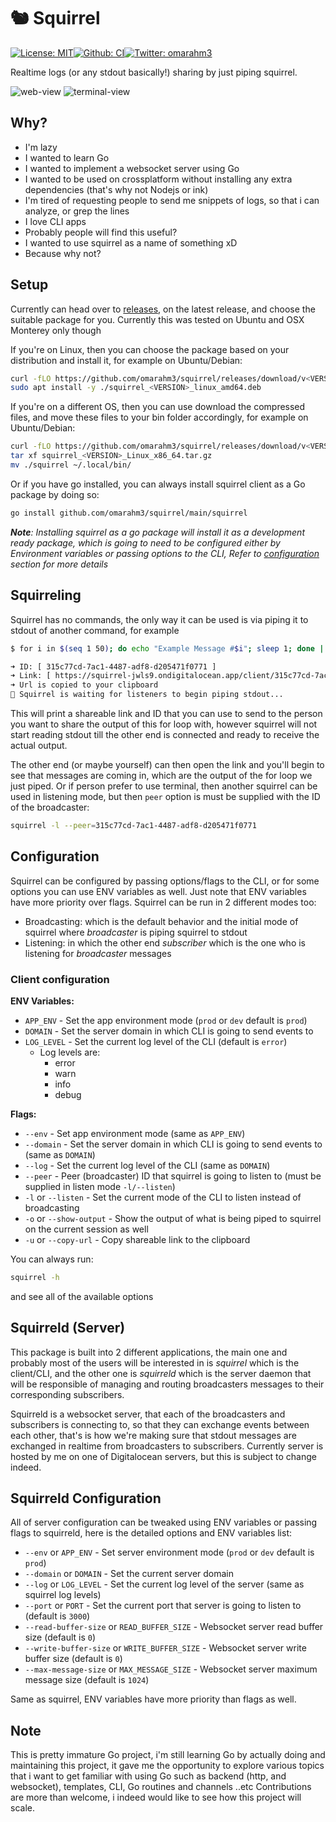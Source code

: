 # 🐿️ Squirrel
[![License: MIT](https://img.shields.io/badge/License-MIT-yellow.svg)](./LICENSE)[![Github: CI](https://img.shields.io/github/workflow/status/omarahm3/squirrel/CI/master)](https://github.com/omarahm3/squirrel/actions)[![Twitter: omarahm3](https://img.shields.io/twitter/follow/omarahm3.svg?style=social)](https://twitter.com/omarahm3)

Realtime logs (or any stdout basically!) sharing by just piping squirrel.

![web-view](https://user-images.githubusercontent.com/8606113/156921849-2ae60d76-be21-4271-adf3-fe20fd9a75f5.gif)
![terminal-view](https://user-images.githubusercontent.com/8606113/156922080-5e881e4c-6999-4f18-a04b-5454bba7965f.gif)

## Why?
- I'm lazy
- I wanted to learn Go
- I wanted to implement a websocket server using Go
- I wanted to be used on crossplatform without installing any extra dependencies (that's why not Nodejs or ink)
- I'm tired of requesting people to send me snippets of logs, so that i can analyze, or grep the lines
- I love CLI apps
- Probably people will find this useful?
- I wanted to use squirrel as a name of something xD
- Because why not?

## Setup
Currently can head over to [releases](https://github.com/omarahm3/squirrel/releases), on the latest release, and choose the suitable package for you. Currently this was tested on Ubuntu and OSX Monterey only though

If you're on Linux, then you can choose the package based on your distribution and install it, for example on Ubuntu/Debian:

```bash
curl -fLO https://github.com/omarahm3/squirrel/releases/download/v<VERSION>/squirrel_<VERSION>_linux_amd64.deb
sudo apt install -y ./squirrel_<VERSION>_linux_amd64.deb
```

If you're on a different OS, then you can use download the compressed files, and move these files to your bin folder accordingly, for example on Ubuntu/Debian:

```bash
curl -fLO https://github.com/omarahm3/squirrel/releases/download/v<VERSION>/squirrel_<VERSION>_Linux_x86_64.tar.gz
tar xf squirrel_<VERSION>_Linux_x86_64.tar.gz
mv ./squirrel ~/.local/bin/
```

Or if you have go installed, you can always install squirrel client as a Go package by doing so:

```bash
go install github.com/omarahm3/squirrel/main/squirrel
```

***Note**: Installing squirrel as a go package will install it as a development ready package, which is going to need to be configured either by Environment variables or passing options to the CLI, Refer to [configuration](#Configuration) section for more details*

## Squirreling
Squirrel has no commands, the only way it can be used is via piping it to stdout of another command, for example 

```bash
$ for i in $(seq 1 50); do echo "Example Message #$i"; sleep 1; done | squirrel -o -u

➜ ID: [ 315c77cd-7ac1-4487-adf8-d205471f0771 ]
➜ Link: [ https://squirrel-jwls9.ondigitalocean.app/client/315c77cd-7ac1-4487-adf8-d205471f0771 ]
➜ Url is copied to your clipboard
📢 Squirrel is waiting for listeners to begin piping stdout...

```

This will print a shareable link and ID that you can use to send to the person you want to share the output of this for loop with, however squirrel will not start reading stdout till the other end is connected and ready to receive the actual output.

The other end (or maybe yourself) can then open the link and you'll begin to see that messages are coming in, which are the output of the for loop we just piped. Or if person prefer to use terminal, then another squirrel can be used in listening mode, but then `peer` option is must be supplied with the ID of the broadcaster:

```bash
squirrel -l --peer=315c77cd-7ac1-4487-adf8-d205471f0771
```

## Configuration
Squirrel can be configured by passing options/flags to the CLI, or for some options you can use ENV variables as well. Just note that ENV variables have more priority over flags.
Squirrel can be run in 2 different modes too:
- Broadcasting: which is the default behavior and the initial mode of squirrel where _broadcaster_ is piping squirrel to stdout
- Listening: in which the other end _subscriber_ which is the one who is listening for _broadcaster_ messages 

### Client configuration
**ENV Variables:**
- `APP_ENV` - Set the app environment mode (`prod` or `dev` default is `prod`)
- `DOMAIN` - Set the server domain in which CLI is going to send events to
- `LOG_LEVEL` - Set the current log level of the CLI (default is `error`)
	- Log levels are:
		- error
		- warn
		- info
		- debug

**Flags:**
- `--env` - Set app environment mode (same as `APP_ENV`)
- `--domain` - Set the server domain in which CLI is going to send events to (same as `DOMAIN`)
- `--log` - Set the current log level of the CLI (same as `DOMAIN`)
- `--peer` - Peer (broadcaster) ID that squirrel is going to listen to (must be supplied in listen mode `-l/--listen`)
- `-l` or `--listen` - Set the current mode of the CLI to listen instead of broadcasting
- `-o` or `--show-output` - Show the output of what is being piped to squirrel on the current session as well
- `-u` or `--copy-url` - Copy shareable link to the clipboard

You can always run:
```bash
squirrel -h
```
and see all of the available options

## Squirreld (Server)
This package is built into 2 different applications, the main one and probably most of the users will be interested in is _squirrel_ which is the client/CLI, and the other one is _squirreld_ which is the server daemon that will be responsible of managing and routing broadcasters messages to their corresponding subscribers.

Squirreld is a websocket server, that each of the broadcasters and subscribers is connecting to, so that they can exchange events between each other, that's is how we're making sure that stdout messages are exchanged in realtime from broadcasters to subscribers.
Currently server is hosted by me on one of Digitalocean servers, but this is subject to change indeed.

## Squirreld Configuration
All of server configuration can be tweaked using ENV variables or passing flags to squirreld, here is the detailed options and ENV variables list:
- `--env` or `APP_ENV` - Set server environment mode (`prod` or `dev` default is `prod`)
- `--domain` or `DOMAIN` - Set the current server domain
- `--log` or `LOG_LEVEL` - Set the current log level of the server (same as squirrel log levels)
- `--port` or `PORT` - Set the current port that server is going to listen to (default is `3000`)
- `--read-buffer-size` or `READ_BUFFER_SIZE` - Websocket server read buffer size (default is `0`)
- `--write-buffer-size` or `WRITE_BUFFER_SIZE` - Websocket server write buffer size (default is `0`)
- `--max-message-size` or `MAX_MESSAGE_SIZE` - Websocket server maximum message size (default is `1024`)

Same as squirrel, ENV variables have more priority than flags as well.

## Note
This is pretty immature Go project, i'm still learning Go by actually doing and maintaining this project, it gave me the opportunity to explore various topics that i want to get familiar with using Go such as backend (http, and websocket), templates, CLI, Go routines and channels ..etc
Contributions are more than welcome, i indeed would like to see how this project will scale.
